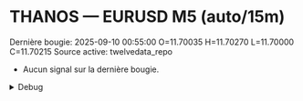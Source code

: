 # THANOS — EURUSD M5 (auto/15m)
Dernière bougie: 2025-09-10 00:55:00  O=11.70035  H=11.70270  L=11.70000  C=11.70215
Source active: twelvedata_repo

- Aucun signal sur la dernière bougie.

<details><summary>Debug</summary>

- TD_API_KEY manquant.

</details>